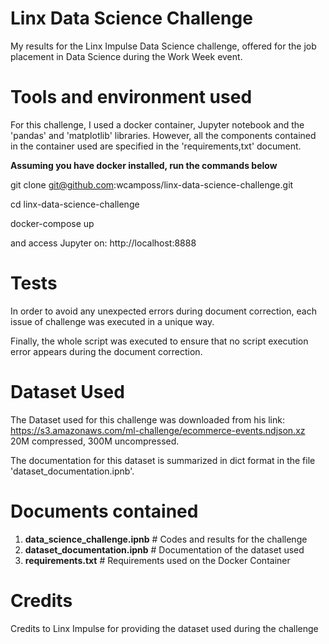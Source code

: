 # Linx Data Science Challenge

My results for the Linx Impulse Data Science challenge, offered for the job placement in Data Science during the Work Week event.

# Tools and environment used

For this challenge, I used a docker container, Jupyter notebook and the 'pandas' and 'matplotlib' libraries. However, all the components contained in the container used are specified in the 'requirements,txt' document.

**Assuming you have docker installed, run the commands below**

git clone  git@github.com:wcamposs/linx-data-science-challenge.git

cd linx-data-science-challenge

docker-compose up

and access Jupyter on: http://localhost:8888


# Tests

In order to avoid any unexpected errors during document correction, each issue of challenge was executed in a unique way.

Finally, the whole script was executed to ensure that no script execution error appears during the document correction.

# Dataset Used

The Dataset used for this challenge was downloaded from his link: https://s3.amazonaws.com/ml-challenge/ecommerce-events.ndjson.xz
20M compressed, 300M uncompressed.

The documentation for this dataset is summarized in dict format in the file 'dataset_documentation.ipnb'.

# Documents contained

1. **data_science_challenge.ipnb**        # Codes and results for the challenge
2. **dataset_documentation.ipnb**         # Documentation of the dataset used
3. **requirements.txt**                   # Requirements used on the Docker Container

# Credits

Credits to Linx Impulse for providing the dataset used during the challenge 
